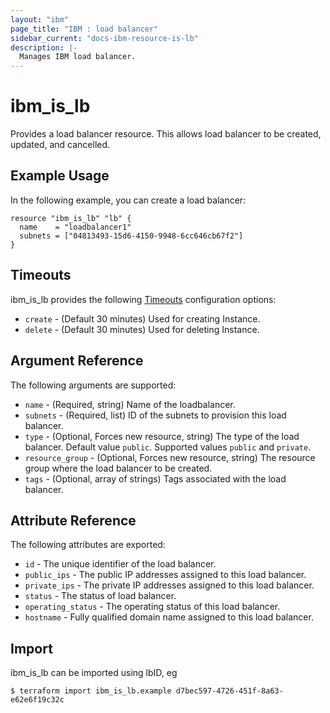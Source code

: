 ```yaml
---
layout: "ibm"
page_title: "IBM : load balancer"
sidebar_current: "docs-ibm-resource-is-lb"
description: |-
  Manages IBM load balancer.
---
```


# ibm\_is_lb

Provides a load balancer resource. This allows load balancer to be created, updated, and cancelled.


## Example Usage

In the following example, you can create a load balancer:

```hcl
resource "ibm_is_lb" "lb" {
  name    = "loadbalancer1"
  subnets = ["04813493-15d6-4150-9948-6cc646cb67f2"]
}

```

## Timeouts

ibm_is_lb provides the following [Timeouts](https://www.terraform.io/docs/configuration/resources.html#timeouts) configuration options:

* `create` - (Default 30 minutes) Used for creating Instance.
* `delete` - (Default 30 minutes) Used for deleting Instance.

## Argument Reference

The following arguments are supported:

* `name` - (Required, string) Name of the loadbalancer.
* `subnets` - (Required, list) ID of the subnets to provision this load balancer.
* `type` - (Optional, Forces new resource, string) The type of the load balancer. Default value `public`. Supported values `public` and  `private`.
* `resource_group` - (Optional, Forces new resource, string) The resource group where the load balancer to be created.
* `tags` - (Optional, array of strings) Tags associated with the load balancer.

## Attribute Reference

The following attributes are exported:

* `id` - The unique identifier of the load balancer.
* `public_ips` - The public IP addresses assigned to this load balancer.
* `private_ips` - The private IP addresses assigned to this load balancer.
* `status` - The status of load balancer.
* `operating_status` - The operating status of this load balancer.
* `hostname` - Fully qualified domain name assigned to this load balancer.


## Import

ibm_is_lb can be imported using lbID, eg

```
$ terraform import ibm_is_lb.example d7bec597-4726-451f-8a63-e62e6f19c32c
```

